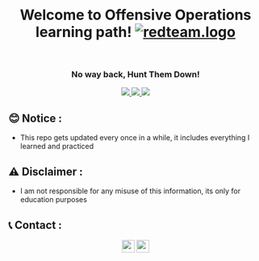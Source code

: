 <h1 align="center">
  <br>
  Welcome to Offensive Operations learning path!
  <a href="https://github.com/smadi0x86/CSC-RedOps"><img src="https://blog.cloudflare.com/content/images/2017/12/animation-iot-botnet.gif" alt="redteam.logo"></a>
  <br>

  <br>
</h1>

<h3 align="center">No way back, Hunt Them Down!</h3>

<p align="center">
  <a href="">
   <img src=https://img.shields.io/badge/Red-Team-red>
   <img src=https://img.shields.io/badge/Learning-Path-blue>
    <img src=https://img.shields.io/badge/CSC-HTU-red>
  </a>
  </p>

## 😊 Notice :

- This repo gets updated every once in a while, it includes everything I learned and practiced

## ⚠️ Disclaimer :

- I am not responsible for any misuse of this information, its only for education purposes

## 📞 Contact :

<p align="center">
<a href="https://linkedin.com/in/saud-smadi" target="_blank"><img align="center" src="https://cdn.jsdelivr.net/npm/simple-icons@3.0.1/icons/linkedin.svg" alt="smadi" height="25" width="25" /></a>
<a href="https://t.me/rootsmadi" target="_blank"><img align="center" src="https://cdn.jsdelivr.net/npm/simple-icons@3.0.1/icons/telegram.svg" alt="smadi" height="25" width="25" /></a>
</p>
